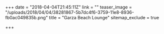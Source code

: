 +++
date = "2018-04-04T21:45:11Z"
link = ""
teaser_image = "/uploads/2018/04/04/38281867-5b7dc4f6-3759-11e8-8936-fb0ac049835b.png"
title = "Garza Beach Lounge"
sitemap_exclude = true

+++
